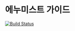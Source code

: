 # 에누미스트 가이드

[![Build Status](https://travis-ci.org/wooritech/enumist-docs.svg?branch=master)](https://travis-ci.org/wooritech/enumist-docs)
